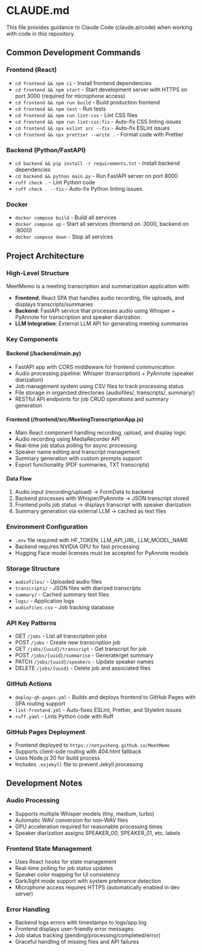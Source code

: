 # CLAUDE.md

This file provides guidance to Claude Code (claude.ai/code) when working with code in this repository.

## Common Development Commands

### Frontend (React)
- `cd frontend && npm ci` - Install frontend dependencies
- `cd frontend && npm start` - Start development server with HTTPS on port 3000 (required for microphone access)
- `cd frontend && npm run build` - Build production frontend
- `cd frontend && npm test` - Run tests
- `cd frontend && npm run lint:css` - Lint CSS files
- `cd frontend && npm run lint:css:fix` - Auto-fix CSS linting issues
- `cd frontend && npx eslint src --fix` - Auto-fix ESLint issues
- `cd frontend && npx prettier --write .` - Format code with Prettier

### Backend (Python/FastAPI)
- `cd backend && pip install -r requirements.txt` - Install backend dependencies
- `cd backend && python main.py` - Run FastAPI server on port 8000
- `ruff check .` - Lint Python code
- `ruff check . --fix` - Auto-fix Python linting issues

### Docker
- `docker compose build` - Build all services
- `docker compose up` - Start all services (frontend on :3000, backend on :8000)
- `docker compose down` - Stop all services

## Project Architecture

### High-Level Structure
MeetMemo is a meeting transcription and summarization application with:
- **Frontend**: React SPA that handles audio recording, file uploads, and displays transcripts/summaries
- **Backend**: FastAPI service that processes audio using Whisper + PyAnnote for transcription and speaker diarization
- **LLM Integration**: External LLM API for generating meeting summaries

### Key Components

#### Backend (/backend/main.py)
- FastAPI app with CORS middleware for frontend communication
- Audio processing pipeline: Whisper (transcription) + PyAnnote (speaker diarization)
- Job management system using CSV files to track processing status
- File storage in organized directories (audiofiles/, transcripts/, summary/)
- RESTful API endpoints for job CRUD operations and summary generation

#### Frontend (/frontend/src/MeetingTranscriptionApp.js)
- Main React component handling recording, upload, and display logic
- Audio recording using MediaRecorder API
- Real-time job status polling for async processing
- Speaker name editing and transcript management
- Summary generation with custom prompts support
- Export functionality (PDF summaries, TXT transcripts)

#### Data Flow
1. Audio input (recording/upload) → FormData to backend
2. Backend processes with Whisper/PyAnnote → JSON transcript stored
3. Frontend polls job status → displays transcript with speaker diarization
4. Summary generation via external LLM → cached as text files

### Environment Configuration
- `.env` file required with HF_TOKEN, LLM_API_URL, LLM_MODEL_NAME
- Backend requires NVIDIA GPU for fast processing
- Hugging Face model licenses must be accepted for PyAnnote models

### Storage Structure
- `audiofiles/` - Uploaded audio files
- `transcripts/` - JSON files with diarized transcripts
- `summary/` - Cached summary text files
- `logs/` - Application logs
- `audiofiles.csv` - Job tracking database

### API Key Patterns
- GET `/jobs` - List all transcription jobs
- POST `/jobs` - Create new transcription job
- GET `/jobs/{uuid}/transcript` - Get transcript for job
- POST `/jobs/{uuid}/summarise` - Generate/get summary
- PATCH `/jobs/{uuid}/speakers` - Update speaker names
- DELETE `/jobs/{uuid}` - Delete job and associated files

### GitHub Actions
- `deploy-gh-pages.yml` - Builds and deploys frontend to GitHub Pages with SPA routing support
- `lint-frontend.yml` - Auto-fixes ESLint, Prettier, and Stylelint issues
- `ruff.yaml` - Lints Python code with Ruff

### GitHub Pages Deployment
- Frontend deployed to `https://notyusheng.github.io/MeetMemo`
- Supports client-side routing with 404.html fallback
- Uses Node.js 20 for build process
- Includes `.nojekyll` file to prevent Jekyll processing

## Development Notes

### Audio Processing
- Supports multiple Whisper models (tiny, medium, turbo)
- Automatic WAV conversion for non-WAV files
- GPU acceleration required for reasonable processing times
- Speaker diarization assigns SPEAKER_00, SPEAKER_01, etc. labels

### Frontend State Management
- Uses React hooks for state management
- Real-time polling for job status updates
- Speaker color mapping for UI consistency
- Dark/light mode support with system preference detection
- Microphone access requires HTTPS (automatically enabled in dev server)

### Error Handling
- Backend logs errors with timestamps to logs/app.log
- Frontend displays user-friendly error messages
- Job status tracking (pending/processing/completed/error)
- Graceful handling of missing files and API failures